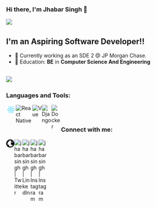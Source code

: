 ### Hi there, I'm Jhabar Singh  👋

![](https://komarev.com/ghpvc/?username=jhabarsingh&label=PROFILE+VIEWS)


## I'm an Aspiring Software Developer!!

- 🔭 Currently working as an SDE 2 @ JP Morgan Chase.
- 📙 Education: **BE** in **Computer Science And Engineering**


<br />
  
   <img src="https://github-readme-stats.vercel.app/api/top-langs/?username=jhabarsingh&layout=compact&hide=JupyterNotebook&theme=light" />

<br />



### Languages and Tools:

<img align="left" alt="React" width="26px" src="https://raw.githubusercontent.com/github/explore/80688e429a7d4ef2fca1e82350fe8e3517d3494d/topics/react/react.png" />
<img align="left" alt="React Native" width="45px" src="https://engineering.fb.com/wp-content/uploads/2015/09/gllytqc8ze_lumgbaatztguaaaaabj0jaaab.jpg" />
<img align="left" alt="Vue" width="26px" src="https://cdn.auth0.com/blog/logos/vuejs-logo.png" />
<img align="left" alt="Django" width="26px" src="https://icon-library.com/images/django-icon/django-icon-0.jpg" />
<img align="left" alt="Docker" width="26px" src="https://cdn.iconscout.com/icon/free/png-256/docker-226091.png" />

<br />
<br />

### Connect with me:

[<img align="left" alt="jhabarsingh" width="22px" src="https://raw.githubusercontent.com/iconic/open-iconic/master/svg/globe.svg" />][website]
[<img align="left" alt="jhabarsingh | Twitter" width="22px" src="https://cdn.jsdelivr.net/npm/simple-icons@v3/icons/twitter.svg" />][twitter]
[<img align="left" alt="jhabarsingh | LinkedIn" width="22px" src="https://cdn.jsdelivr.net/npm/simple-icons@v3/icons/linkedin.svg" />][linkedin]
[<img align="left" alt="jhabarsingh | Instagram" width="22px" src="https://cdn.jsdelivr.net/npm/simple-icons@v3/icons/instagram.svg" />][instagram]
[<img align="left" alt="jhabarsingh | Instagram" width="22px" src="https://cdn.jsdelivr.net/npm/simple-icons@v3/icons/stackoverflow.svg" />][stackoverflow]

<br/>
<br/>
<br/>


[website]: http://jhabarsinghbhati.com/
[currently]: https://github.com/jhabarsingh/DSALGO-VISUALIZER
[twitter]: https://twitter.com/BhatiJhabar
[instagram]: https://www.instagram.com/bhatijhabarsingh/
[linkedin]: https://www.linkedin.com/in/jhabarsinghbhati/
[stackoverflow]: https://stackoverflow.com/users/10612407/jhabar-singh-bhati
